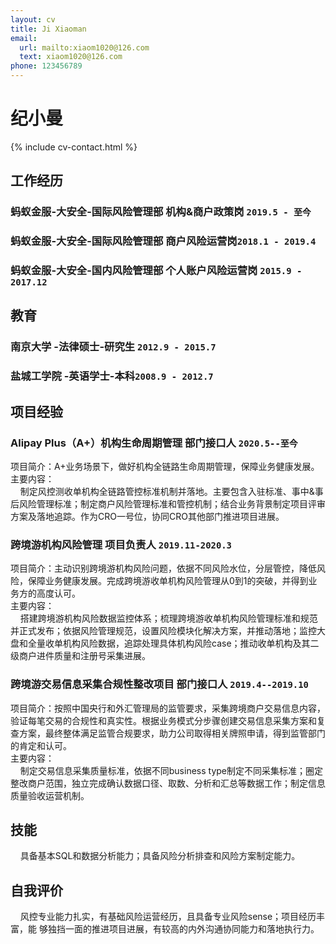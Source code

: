 ```yaml
---
layout: cv
title: Ji Xiaoman
email:
  url: mailto:xiaom1020@126.com
  text: xiaom1020@126.com
phone: 123456789
---
```


# **纪小曼**

<!--
include contact information from the front matter
Supported arguments:
    - homepage: url, text
    - phone
    - email
-->

{% include cv-contact.html %}

## 工作经历

### **蚂蚁金服-大安全-国际风险管理部** 机构&商户政策岗 `2019.5 - 至今`

### **蚂蚁金服-大安全-国际风险管理部** 商户风险运营岗`2018.1 - 2019.4`

### **蚂蚁金服-大安全-国内风险管理部** 个人账户风险运营岗 `2015.9 - 2017.12`

## 教育

### **南京大学** -法律硕士-研究生 `2012.9 - 2015.7`

### **盐城工学院** -英语学士-本科`2008.9 - 2012.7`

## 项目经验

### **Alipay Plus（A+）机构生命周期管理  部门接口人**  `2020.5--至今`
项目简介：A+业务场景下，做好机构全链路生命周期管理，保障业务健康发展。<br/>
主要内容：<br/>
&nbsp;&nbsp;&nbsp;&nbsp;制定风控测收单机构全链路管控标准机制并落地。主要包含入驻标准、事中&事后风险管理标准；制定商户风险管理标准和管控机制；结合业务背景制定项目评审方案及落地追踪。作为CRO一号位，协同CRO其他部门推进项目进展。<br/>

### **跨境游机构风险管理  项目负责人** `2019.11-2020.3`
项目简介：主动识别跨境游机构风险问题，依据不同风险水位，分层管控，降低风险，保障业务健康发展。完成跨境游收单机构风险管理从0到1的突破，并得到业务方的高度认可。<br/>
主要内容：<br/>
&nbsp;&nbsp;&nbsp;&nbsp;搭建跨境游机构风险数据监控体系；梳理跨境游收单机构风险管理标准和规范并正式发布；依据风险管理规范，设置风险模块化解决方案，并推动落地；监控大盘和全量收单机构风险数据，追踪处理具体机构风险case；推动收单机构及其二级商户进件质量和注册号采集进展。

### **跨境游交易信息采集合规性整改项目  部门接口人** `2019.4--2019.10`
项目简介：按照中国央行和外汇管理局的监管要求，采集跨境商户交易信息内容，验证每笔交易的合规性和真实性。根据业务模式分步骤创建交易信息采集方案和复查方案，最终整体满足监管合规要求，助力公司取得相关牌照申请，得到监管部门的肯定和认可。<br/>
主要内容：<br/>
&nbsp;&nbsp;&nbsp;&nbsp;制定交易信息采集质量标准，依据不同business type制定不同采集标准；圈定整改商户范围，独立完成确认数据口径、取数、分析和汇总等数据工作；制定信息质量验收运营机制。<br/>

## 技能
&nbsp;&nbsp;&nbsp;&nbsp;具备基本SQL和数据分析能力；具备风险分析排查和风险方案制定能力。<br/>

## 自我评价
&nbsp;&nbsp;&nbsp;&nbsp;风控专业能力扎实，有基础风险运营经历，且具备专业风险sense；项目经历丰富，能
够独挡一面的推进项目进展，有较高的内外沟通协同能力和落地执行力。<br/>

